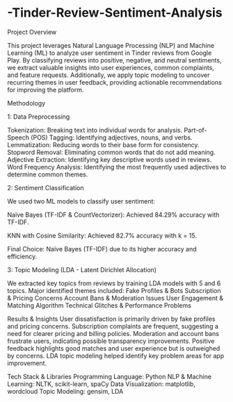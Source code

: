 # -Tinder-Review-Sentiment-Analysis

Project Overview

This project leverages Natural Language Processing (NLP) and Machine Learning (ML) to analyze user sentiment in Tinder reviews from Google Play. By classifying reviews into positive, negative, and neutral sentiments, we extract valuable insights into user experiences, common complaints, and feature requests. Additionally, we apply topic modeling to uncover recurring themes in user feedback, providing actionable recommendations for improving the platform.

Methodology

1: Data Preprocessing

Tokenization: Breaking text into individual words for analysis.
Part-of-Speech (POS) Tagging: Identifying adjectives, nouns, and verbs.
Lemmatization: Reducing words to their base form for consistency.
Stopword Removal: Eliminating common words that do not add meaning.
Adjective Extraction: Identifying key descriptive words used in reviews.
Word Frequency Analysis: Identifying the most frequently used adjectives to determine common themes.

2: Sentiment Classification

We used two ML models to classify user sentiment:

Naïve Bayes (TF-IDF & CountVectorizer): Achieved 84.29% accuracy with TF-IDF.

KNN with Cosine Similarity: Achieved 82.7% accuracy with k = 15.

Final Choice: Naïve Bayes (TF-IDF) due to its higher accuracy and efficiency.

3: Topic Modeling (LDA - Latent Dirichlet Allocation)

We extracted key topics from reviews by training LDA models with 5 and 6 topics. Major identified themes included:
Fake Profiles & Bots 
Subscription & Pricing Concerns
Account Bans & Moderation Issues
User Engagement & Matching Algorithm 
Technical Glitches & Performance Problems

Results & Insights
User dissatisfaction is primarily driven by fake profiles and pricing concerns.
Subscription complaints are frequent, suggesting a need for clearer pricing and billing policies.
Moderation and account bans frustrate users, indicating possible transparency improvements.
Positive feedback highlights good matches and user experience but is outweighed by concerns.
LDA topic modeling helped identify key problem areas for app improvement.

Tech Stack & Libraries
Programming Language: Python 
NLP & Machine Learning: NLTK, scikit-learn, spaCy
Data Visualization: matplotlib, wordcloud
Topic Modeling: gensim, LDA
